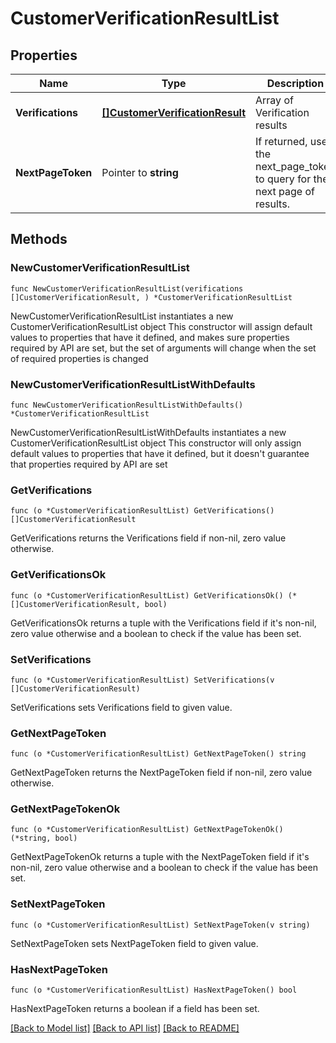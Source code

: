 # CustomerVerificationResultList

## Properties

Name | Type | Description | Notes
------------ | ------------- | ------------- | -------------
**Verifications** | [**[]CustomerVerificationResult**](CustomerVerificationResult.md) | Array of Verification results | 
**NextPageToken** | Pointer to **string** | If returned, use the next_page_token to query for the next page of results. | [optional] 

## Methods

### NewCustomerVerificationResultList

`func NewCustomerVerificationResultList(verifications []CustomerVerificationResult, ) *CustomerVerificationResultList`

NewCustomerVerificationResultList instantiates a new CustomerVerificationResultList object
This constructor will assign default values to properties that have it defined,
and makes sure properties required by API are set, but the set of arguments
will change when the set of required properties is changed

### NewCustomerVerificationResultListWithDefaults

`func NewCustomerVerificationResultListWithDefaults() *CustomerVerificationResultList`

NewCustomerVerificationResultListWithDefaults instantiates a new CustomerVerificationResultList object
This constructor will only assign default values to properties that have it defined,
but it doesn't guarantee that properties required by API are set

### GetVerifications

`func (o *CustomerVerificationResultList) GetVerifications() []CustomerVerificationResult`

GetVerifications returns the Verifications field if non-nil, zero value otherwise.

### GetVerificationsOk

`func (o *CustomerVerificationResultList) GetVerificationsOk() (*[]CustomerVerificationResult, bool)`

GetVerificationsOk returns a tuple with the Verifications field if it's non-nil, zero value otherwise
and a boolean to check if the value has been set.

### SetVerifications

`func (o *CustomerVerificationResultList) SetVerifications(v []CustomerVerificationResult)`

SetVerifications sets Verifications field to given value.


### GetNextPageToken

`func (o *CustomerVerificationResultList) GetNextPageToken() string`

GetNextPageToken returns the NextPageToken field if non-nil, zero value otherwise.

### GetNextPageTokenOk

`func (o *CustomerVerificationResultList) GetNextPageTokenOk() (*string, bool)`

GetNextPageTokenOk returns a tuple with the NextPageToken field if it's non-nil, zero value otherwise
and a boolean to check if the value has been set.

### SetNextPageToken

`func (o *CustomerVerificationResultList) SetNextPageToken(v string)`

SetNextPageToken sets NextPageToken field to given value.

### HasNextPageToken

`func (o *CustomerVerificationResultList) HasNextPageToken() bool`

HasNextPageToken returns a boolean if a field has been set.


[[Back to Model list]](../README.md#documentation-for-models) [[Back to API list]](../README.md#documentation-for-api-endpoints) [[Back to README]](../README.md)


